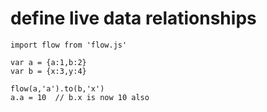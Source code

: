 

# define live data relationships

```
import flow from 'flow.js'
 
var a = {a:1,b:2}
var b = {x:3,y:4}
 
flow(a,'a').to(b,'x')
a.a = 10  // b.x is now 10 also

```
